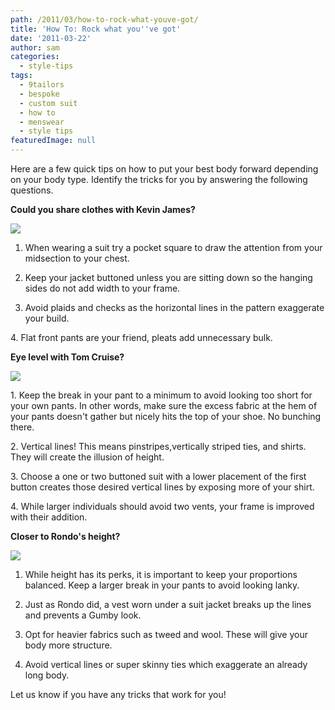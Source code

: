 ```yaml
---
path: /2011/03/how-to-rock-what-youve-got/
title: 'How To: Rock what you''ve got'
date: '2011-03-22'
author: sam
categories:
  - style-tips
tags:
  - 9tailors
  - bespoke
  - custom suit
  - how to
  - menswear
  - style tips
featuredImage: null
---
```

Here are a few quick tips on how to put your best body forward depending on your body type. Identify the tricks for you by answering the following questions.

**Could you share clothes with Kevin James?**

[![](http://3.bp.blogspot.com/-ubB_CeYCPeM/TYgbRT-_bwI/AAAAAAAAAIY/gl9RTZUc6Rw/s320/Kevin%252BJames%252BDilemma%252BWorld%252BPremiere%252BNJ6SNXEf9mAl.jpg)](http://3.bp.blogspot.com/-ubB_CeYCPeM/TYgbRT-_bwI/AAAAAAAAAIY/gl9RTZUc6Rw/s1600/Kevin%252BJames%252BDilemma%252BWorld%252BPremiere%252BNJ6SNXEf9mAl.jpg)
1. When wearing a suit try a pocket square to draw the attention from your midsection to your chest.

2. Keep your jacket buttoned unless you are sitting down so the hanging sides do not add width to your frame.

3. Avoid plaids and checks as the horizontal lines in the pattern exaggerate your build.

4\. Flat front pants are your friend, pleats add unnecessary bulk.

**Eye level with Tom Cruise?**

[![](http://3.bp.blogspot.com/-IezW0F1gM3o/TYga5xMJIFI/AAAAAAAAAIQ/utLn8nfAxVs/s320/tom-cruise-at-los-angeles-premiere-of-valkerie.jpg)](http://3.bp.blogspot.com/-IezW0F1gM3o/TYga5xMJIFI/AAAAAAAAAIQ/utLn8nfAxVs/s1600/tom-cruise-at-los-angeles-premiere-of-valkerie.jpg)

1\. Keep the break in your pant to a minimum to avoid looking too short for your own pants. In other words, make sure the excess fabric at the hem of your pants doesn't gather but nicely hits the top of your shoe. No bunching there.

2\. Vertical lines! This means pinstripes,vertically striped ties, and shirts. They will create the illusion of height.

3\. Choose a one or two buttoned suit with a lower placement of the first button creates those desired vertical lines by exposing more of your shirt.

4\. While larger individuals should avoid two vents, your frame is improved with their addition.

**Closer to Rondo's height?**

[![](http://4.bp.blogspot.com/-Bd3JP-edo8c/TYgbb-fCeYI/AAAAAAAAAIg/dtbTQO75fjU/s320/rajon-rondo.jpg)](http://4.bp.blogspot.com/-Bd3JP-edo8c/TYgbb-fCeYI/AAAAAAAAAIg/dtbTQO75fjU/s1600/rajon-rondo.jpg)
1. While height has its perks, it is important to keep your proportions balanced. Keep a larger break in your pants to avoid looking lanky.

2. Just as Rondo did, a vest worn under a suit jacket breaks up the lines and prevents a Gumby look.

3. Opt for heavier fabrics such as tweed and wool. These will give your body more structure.

4. Avoid vertical lines or super skinny ties which exaggerate an already long body.

Let us know if you have any tricks that work for you!